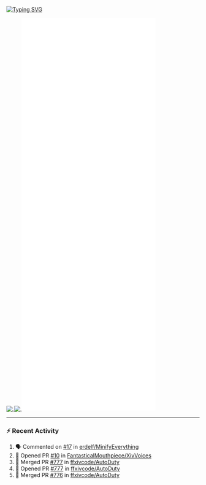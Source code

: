 [![Typing SVG](https://readme-typing-svg.demolab.com?font=Fira+Code&duration=1000&pause=1000&multiline=true&repeat=false&width=435&lines=Simon+Latusek+%7C+Gameplay+Engineer)](https://git.io/typing-svg)

<a href="https://github.com/anuraghazra/github-readme-stats">
  <img height=200 align="center" src="https://github-readme-stats.vercel.app/api?username=erdelf&theme=radical" />
</a>
<a href="https://github.com/anuraghazra/convoychat">
  <img height=200 align="center" src="https://streak-stats.demolab.com?user=erdelf&theme=radical&mode=weekly" />
</a>

<picture>
  <img src="/github-metrics.svg" alt="Metrics">
</picture>

---

### :zap: Recent Activity
<!--START_SECTION:activity-->
1. 🗣 Commented on [#17](https://github.com/erdelf/MinifyEverything/issues/17#issuecomment-2620738915) in [erdelf/MinifyEverything](https://github.com/erdelf/MinifyEverything)
2. 💪 Opened PR [#10](https://github.com/FantasticalMouthpiece/XivVoices/pull/10) in [FantasticalMouthpiece/XivVoices](https://github.com/FantasticalMouthpiece/XivVoices)
3. 🎉 Merged PR [#777](https://github.com/ffxivcode/AutoDuty/pull/777) in [ffxivcode/AutoDuty](https://github.com/ffxivcode/AutoDuty)
4. 💪 Opened PR [#777](https://github.com/ffxivcode/AutoDuty/pull/777) in [ffxivcode/AutoDuty](https://github.com/ffxivcode/AutoDuty)
5. 🎉 Merged PR [#776](https://github.com/ffxivcode/AutoDuty/pull/776) in [ffxivcode/AutoDuty](https://github.com/ffxivcode/AutoDuty)
<!--END_SECTION:activity-->

<!--
**erdelf/erdelf** is a ✨ _special_ ✨ repository because its `README.md` (this file) appears on your GitHub profile.

Here are some ideas to get you started:

- 🔭 I’m currently working on ...
- 🌱 I’m currently learning ...
- 👯 I’m looking to collaborate on ...
- 🤔 I’m looking for help with ...
- 💬 Ask me about ...
- 📫 How to reach me: ...
- 😄 Pronouns: ...
- ⚡ Fun fact: ...
-->
